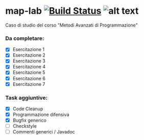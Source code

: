 
# map-lab [![Build Status](https://travis-ci.com/holderekt/map-lab.svg?token=zYihrEzEodBtdzXuoqNx&branch=master)](https://travis-ci.com/holderekt/map-lab) ![alt text](https://img.shields.io/badge/advancement-100%25-blue.svg)
Caso di studio del corso "Metodi Avanzati di Programmazione"
 

### Da completare: ###
- [x] Esercitazione 1
- [x] Esercitazione 2
- [x] Esercitazione 3
- [x] Esercitazione 4
- [x] Esercitazione 5
- [x] Esercitazione 6
- [x] Esercitazione 7

### Task aggiuntive: ###
- [x] Code Cleanup
- [x] Programmazione difensiva
- [x] Bugfix generico
- [ ] Checkstyle
- [ ] Commenti generici / Javadoc
